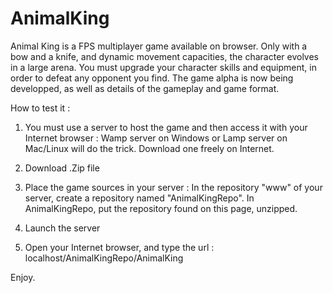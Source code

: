 # AnimalKing

Animal King is a FPS multiplayer game available on browser.
Only with a bow and a knife, and dynamic movement capacities, the character evolves in a large arena.
You must upgrade your character skills and equipment, in order to defeat any opponent you find.
The game alpha is now being developped, as well as details of the gameplay and game format.

How to test it :

1. You must use a server to host the game and then access it with your Internet browser :
Wamp server on Windows or Lamp server on Mac/Linux will do the trick. Download one freely on Internet.

2. Download .Zip file

3. Place the game sources in your server :
In the repository "www" of your server, create a repository named "AnimalKingRepo".
In AnimalKingRepo, put the repository found on this page, unzipped.

4. Launch the server

5. Open your Internet browser, and type the url : localhost/AnimalKingRepo/AnimalKing

Enjoy.
